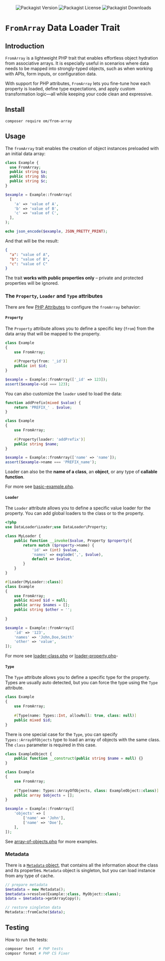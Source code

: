 <div align="center">

![Packagist Version](https://img.shields.io/packagist/v/om/from-array?style=for-the-badge)
![Packagist License](https://img.shields.io/packagist/l/om/from-array?style=for-the-badge)
![Packagist Downloads](https://img.shields.io/packagist/dm/om/from-array?style=for-the-badge)

</div>

# `FromArray` Data Loader Trait

## Introduction

`FromArray` is a lightweight PHP trait that enables effortless object hydration from associative arrays. It is
especially useful in scenarios where data needs to be mapped into strongly-typed objects, such as when working with
APIs, form inputs, or configuration data.

With support for PHP attributes, `FromArray` lets you fine-tune how each property is loaded, define type expectations,
and apply custom transformation logic—all while keeping your code clean and expressive.

## Install

```shell
composer require om/from-array
```

## Usage

The `fromArray` trait enables the creation of object instances preloaded with an initial data array:

```php
class Example {
  use FromArray;
  public string $a;
  public string $b;
  public string $c;
}

$example = Example::fromArray(
  [
    'a' => 'value of A',
    'b' => 'value of B',
    'c' => 'value of C',
  ],
);

echo json_encode($example, JSON_PRETTY_PRINT);
```

And that will be the result:

```json
{
  "a": "value of A",
  "b": "value of B",
  "c": "value of C"
}
```

The trait **works with public properties only** – private and protected properties will be ignored.

### The `Property`, `Loader` and `Type` attributes

There are few [PHP Attributes](https://www.php.net/manual/en/language.attributes.overview.php) to
configure the `fromArray` behavior:

#### `Property`

The `Property` attribute allows you to define a specific key (`from`) from the data array that will be mapped to the
property.

```php
class Example
{
    use FromArray;
    
    #[Property(from: '_id')]
    public int $id;
}

$example = Example::fromArray(['_id' => 123]);
assert($example->id === 123);
```

You can also customize the `loader` used to load the data:

```php
function addPrefix(mixed $value) {
    return 'PREFIX_' . $value;
}

class Example
{
    use FromArray;
    
    #[Property(loader: 'addPrefix')]
    public string $name;
}

$example = Example::fromArray(['name' => 'name']);
assert($example->name === 'PREFIX_name');
```

Loader can also be the **name of a class**, an **object**, or any type of **callable function**.

For more see [basic-example.php](/examples/basic-example.php).

#### `Loader`

The `Loader` attribute allows you to define a specific value loader for the property. You can add global loaders to the
class or to the property.

```php
<?php
use DataLoader\Loader;use DataLoader\Property;

class MyLoader {
    public function __invoke($value, Property $property){
        return match ($property->name) {
            'id' => (int) $value,
            'names' => explode(',', $value),
            default => $value,
        }
    }
} 

#[Loader(MyLoader::class)]
class Example
{
    use FromArray;
    public mixed $id = null;
    public array $names = [];
    public string $other = '';
    
}

$example = Example::fromArray([
    'id' => '123',
    'names' => 'John,Doe,Smith'
    'other' => 'value',
]);
```

For more see [loader-class.php](/examples/loader-class.php) or [loader-property.php](/examples/loader-property.php)-

#### `Type`

The `Type` attribute allows you to define a specific type for the property. Types are usually auto detected, but you can
force the type using the `Type` attribute.

```php
class Example
{
    use FromArray;
    
    #[Type(name: Types::Int, allowNull: true, class: null)]
    public mixed $id;
}
```

There is one special case for the `Type`, you can specify `Types::ArrayOfObjects` type to load an array of objects with
the same class. The `class` parameter is required in this case.

```php
class ExampleObject {
    public function __construct(public string $name = null) {}
}

class Example
{
    use FromArray;
    
    #[Type(name: Types::ArrayOfObjects, class: ExampleObject::class)]
    public array $objects = [];
}

$example = Example::fromArray([
    'objects' => [
        ['name' => 'John'],
        ['name' => 'Doe'],
    ],
]);
```

See [array-of-objects.php](/examples/array-of-objects.php) for more examples.

### Metadata

There is a [`Metadata` object](https://github.com/OzzyCzech/fromArray/blob/main/src/Metadata.php), that contains all the
information about the class and its properties. `Metadata` object is singleton, but you can load instance from any type
of cache.

```php
// prepare metadata
$metadata = new Metadata();
$metadata->resolve(Example::class, MyObject::class);
$data = $metadata->getArrayCopy();

// restore singleton data
Metadata::fromCache($data);
```

## Testing

How to run the tests:

```bash
composer test  # PHP tests
composr format # PHP CS Fixer
```